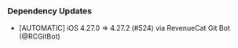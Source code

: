 ### Dependency Updates
* [AUTOMATIC] iOS 4.27.0 => 4.27.2 (#524) via RevenueCat Git Bot (@RCGitBot)
